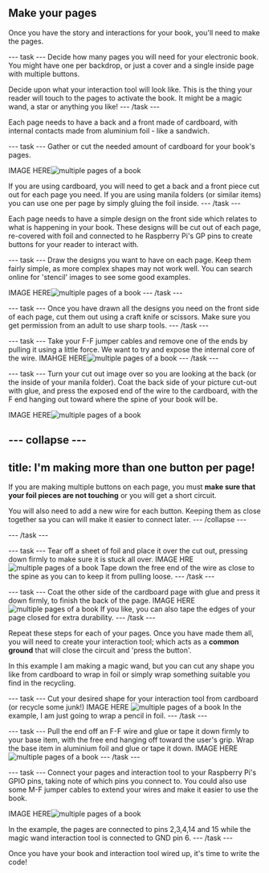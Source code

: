 ## Make your pages

Once you have the story and interactions for your book, you'll need to make the pages.

--- task ---
Decide how many pages you will need for your electronic book. You might have one per backdrop, or just a cover and a single inside page with multiple buttons.

Decide upon what your interaction tool will look like. This is the thing your reader will touch to the pages to activate the book. It might be a magic wand, a star or anything you like!
--- /task ---

Each page needs to have a back and a front made of cardboard, with internal contacts made from aluminium foil - like a sandwich.

--- task ---
Gather or cut the needed amount of cardboard for your book's pages.

IMAGE HERE![multiple pages of a book](images/pages-rama.png)

If you are using cardboard, you will need to get a back and a front piece cut out for each page you need. If you are using manila folders (or similar items) you can use one per page by simply gluing the foil inside.
--- /task ---

Each page needs to have a simple  design on the front side which relates to what is happening in your book. These designs will be cut out of each page, re-covered with foil and connected to he Raspberry Pi's GP pins to create buttons for your reader to interact with.

--- task ---
Draw the designs you want to have on each page. Keep them fairly simple, as more complex shapes may not work well. You can search online for 'stencil' images to see some good examples. 

IMAGE HERE![multiple pages of a book](images/pages-rama.png)
--- /task ---

--- task ---
Once you have drawn all the designs you need on the front side of each page, cut them out using a craft knife or scissors. Make sure you get permission from an adult to use sharp tools.
--- /task --- 

--- task ---
Take your F-F jumper cables and remove one of the ends by pulling it using a little force. We want to try and expose the internal core of the wire.
IMAHGE HERE![multiple pages of a book](images/pages-rama.png)
--- /task ---

--- task ---
Turn your cut out image over so you are looking at the back (or the inside of your manila folder). Coat the back side of your picture cut-out with glue, and press the exposed end of the wire to the cardboard, with the F end hanging out toward where the spine of your book will be.

IMAGE HERE![multiple pages of a book](images/pages-rama.png)

--- collapse ---
---
title: I'm making more than one button per page! 
---
If you are making multiple buttons on each page, you must **make sure that your foil pieces are not touching** or you will get a short circuit.

You will also need to add a new wire for each button. Keeping them as close together sa you can will make it easier to connect later. 
--- /collapse ---

--- /task ---

--- task ---
Tear off a sheet of foil and place it over the cut out, pressing down firmly to make sure it is stuck all over. 
IMAGE HRE![multiple pages of a book](images/pages-rama.png)
Tape down the free end of the wire as close to the spine as you can to keep it from pulling loose.
--- /task ---

--- task ---
Coat the other side of the cardboard page with glue and press it down firmly, to finish the back of the page. 
IMAGE HERE![multiple pages of a book](images/pages-rama.png)
If you like, you can also tape the edges of your page closed for extra durability.
--- /task ---

Repeat these steps for each of your pages. Once you have made them all, you will need to create your interaction tool; which acts as a **common ground** that will close the circuit and 'press the button'. 

In this example I am making a magic wand, but you can cut any shape you like from cardboard to wrap in foil or simply wrap something suitable you find in the recycling.

--- task ---
Cut your desired shape for your interaction tool from cardboard (or recycle some junk!) 
IMAGE HERE ![multiple pages of a book](images/pages-rama.png)
In the example, I am just going to wrap a pencil in foil.
--- /task ---

--- task ---
Pull the end off an F-F wire and glue or tape it down firmly to your base item, with the free end hanging off toward the user's grip. Wrap the base item in aluminium foil and glue or tape it down.
IMAGE HERE![multiple pages of a book](images/pages-rama.png)
--- /task ---

--- task ---
Connect your pages and interaction tool to your Raspberry Pi's GPIO pins, taking note of which pins you connect to. You could also use some M-F jumper cables to extend your wires and make it easier to use the book.

IMAGE HERE![multiple pages of a book](images/pages-rama.png)

In the example, the pages are connected to pins 2,3,4,14 and 15 while the magic wand interaction tool is connected to GND pin 6.
--- /task ---

Once you have your book and interaction tool wired up, it's time to write the code!
